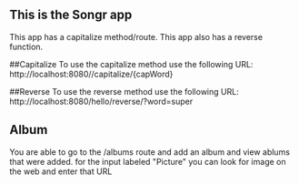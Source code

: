 ## This is the Songr app

This app has a capitalize method/route. 
This app also has a reverse function. 

##Capitalize
To use the capitalize method use the following URL:
http://localhost:8080//capitalize/{capWord}

##Reverse
To use the reverse method use the following URL:
http://localhost:8080/hello/reverse/?word=super

## Album
You are able to go to the /albums route and add an album and view ablums that were added.
for the input labeled "Picture" you can look for image on the web and enter that URL